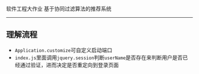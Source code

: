 软件工程大作业
基于协同过滤算法的推荐系统

----------
## 理解流程
- `Application.customize`可自定义启动端口
- `index.js`里面调用`jquery.session`判断`userName`是否存在来判断用户是否已经通过验证，进而决定是否重定向到登录页面
